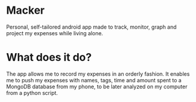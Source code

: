 # Macker
Personal, self-tailored android app made to track, monitor, graph and project my expenses while living alone.

# What does it do?
The app allows me to record my expenses in an orderly fashion. It enables me to push my expenses with names, tags, time and amount spent to a MongoDB database from my phone, to be later analyzed on my computer from a python script.
